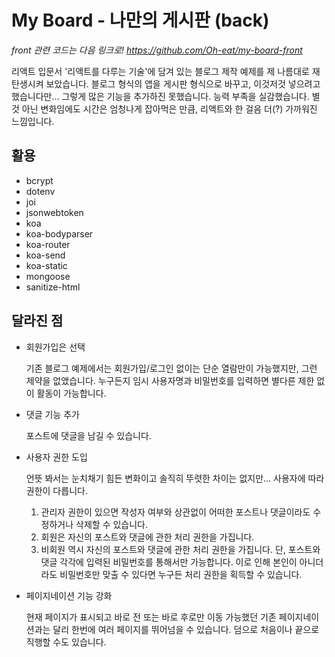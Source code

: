 # My Board - 나만의 게시판 (back)

*front 관련 코드는 다음 링크로! https://github.com/Oh-eat/my-board-front*

리액트 입문서 '리액트를 다루는 기술'에 담겨 있는 블로그 제작 예제를 제 나름대로 재탄생시켜 보았습니다. 블로그 형식의 앱을 게시판 형식으로 바꾸고, 이것저것 넣으려고 했습니다만... 그렇게 많은 기능을 추가하진 못했습니다. 능력 부족을 실감했습니다. 별것 아닌 변화임에도 시간은 엄청나게 잡아먹은 만큼, 리액트와 한 걸음 더(?) 가까워진 느낌입니다.

## 활용
- bcrypt
- dotenv
- joi
- jsonwebtoken
- koa
- koa-bodyparser
- koa-router
- koa-send
- koa-static
- mongoose
- sanitize-html

## 달라진 점
- 회원가입은 선택

  기존 블로그 예제에서는 회원가입/로그인 없이는 단순 열람만이 가능했지만, 그런 제약을 없앴습니다.
  누구든지 임시 사용자명과 비밀번호를 입력하면 별다른 제한 없이 활동이 가능합니다.

- 댓글 기능 추가

  포스트에 댓글을 남길 수 있습니다.

- 사용자 권한 도입

  언뜻 봐서는 눈치채기 힘든 변화이고 솔직히 뚜렷한 차이는 없지만... 사용자에 따라 권한이 다릅니다.
  1. 관리자 권한이 있으면 작성자 여부와 상관없이 어떠한 포스트나 댓글이라도 수정하거나 삭제할 수 있습니다.
  1. 회원은 자신의 포스트와 댓글에 관한 처리 권한을 가집니다.
  1. 비회원 역시 자신의 포스트와 댓글에 관한 처리 권한을 가집니다. 단, 포스트와 댓글 각각에 입력된 비밀번호를 통해서만 가능합니다. 이로 인해 본인이 아니더라도 비밀번호만 맞출 수 있다면 누구든 처리 권한을 획득할 수 있습니다.

- 페이지네이션 기능 강화

  현재 페이지가 표시되고 바로 전 또는 바로 후로만 이동 가능했던 기존 페이지네이션과는 달리 한번에 여러 페이지를 뛰어넘을 수 있습니다. 덤으로 처음이나 끝으로 직행할 수도 있습니다.

